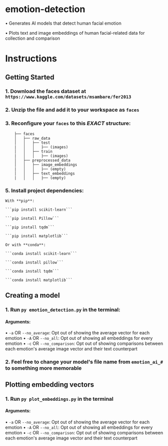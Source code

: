 
# emotion-detection

•	Generates AI models that detect human facial emotion

•	Plots text and image embeddings of human facial-related data for collection and comparison

  

# Instructions
## Getting Started

### 1. Download the faces dataset at `https://www.kaggle.com/datasets/msambare/fer2013`

  

### 2. Unzip the file and add it to your workspace as `faces`



### 3. Reconfigure your `faces` to this ***EXACT*** structure:
   
```
	├── faces
	│   ├── raw_data
	│   │   ├── test
	|   │   │   ├── (images)
	│   │   ├── train
	|   │   │   ├── (images)
	│   ├── preprocessed_data
	│   │   ├── image_embeddings
	|   │   │   ├── (empty)
	│   │   ├── text_embeddings
	|   │   │   ├── (empty)
 ```

### 5. Install project dependencies:

	With **pip**:

	```pip install scikit-learn```

	```pip install Pillow```

	```pip install tqdm```

	```pip install matplotlib```

	Or with **conda**:

 	```conda install scikit-learn```

	```conda install pillow```
	
	```conda install tqdm```
	
	```conda install matplotlib```

## Creating a model

### 1. Run `py emotion_detection.py` in the terminal:

#### Arguments:
• `-a` OR `--no_average`: Opt out of showing the average vector for each emotion
• `-A` OR `--no_all`: Opt out of showing all embeddings for every emotion
• `-c` OR `--no_comparison`: Opt out of showing comparisons between each emotion's average image vector and their text counterpart

### 2. Feel free to change your model's file name from `emotion_ai_#` to something more memorable

## Plotting embedding vectors

### 1. Run `py plot_embeddings.py` in the terminal

#### Arguments:
• `-a` OR `--no_average`: Opt out of showing the average vector for each emotion
• `-A` OR `--no_all`: Opt out of showing all embeddings for every emotion
• `-c` OR `--no_comparison`: Opt out of showing comparisons between each emotion's average image vector and their text counterpart
